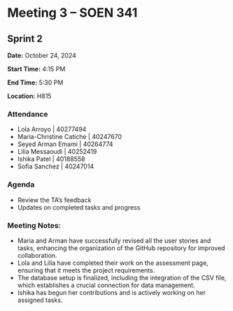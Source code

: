 # Meeting 3 – SOEN 341

## Sprint 2

**Date:** October 24, 2024  

**Start Time:** 4:15 PM  

**End Time:** 5:30 PM  

**Location:** H815  

### Attendance
- Lola Arroyo | 40277494  
- Maria-Christine Catiche | 40247670  
- Seyed Arman Emami | 40264774  
- Lilia Messaoudi | 40252419  
- Ishika Patel | 40188558  
- Sofia Sanchez | 40247014  

### Agenda 
- Review the TA’s feedback  
- Updates on completed tasks and progress  

### Meeting Notes: 
- Maria and Arman have successfully revised all the user stories and tasks, enhancing the organization of the GitHub repository for improved collaboration. 
- Lola and Lilia have completed their work on the assessment page, ensuring that it meets the project requirements. 
- The database setup is finalized, including the integration of the CSV file, which establishes a crucial connection for data management. 
- Ishika has begun her contributions and is actively working on her assigned tasks.
